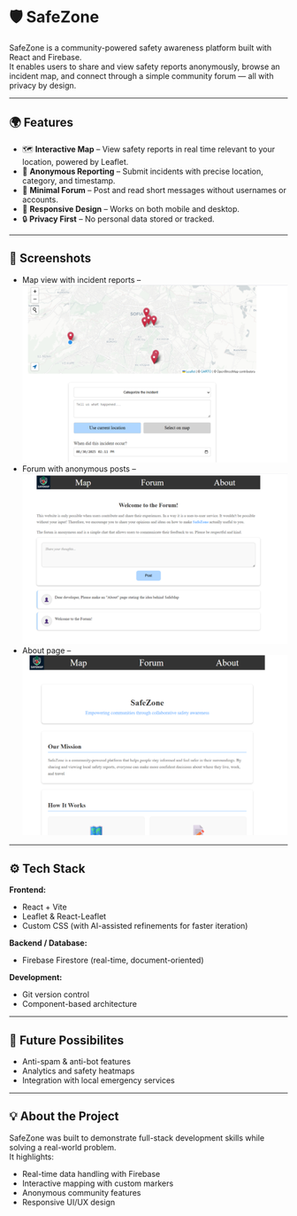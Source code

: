 # 🛡️ SafeZone

SafeZone is a community-powered safety awareness platform built with React and Firebase.  
It enables users to share and view safety reports anonymously, browse an incident map, and connect through a simple community forum — all with privacy by design.

---

## 🌍 Features

- 🗺 **Interactive Map** – View safety reports in real time relevant to your location, powered by Leaflet.  
- 📝 **Anonymous Reporting** – Submit incidents with precise location, category, and timestamp.  
- 💬 **Minimal Forum** – Post and read short messages without usernames or accounts.  
- 📱 **Responsive Design** – Works on both mobile and desktop.  
- 🔒 **Privacy First** – No personal data stored or tracked.  

---

## 📸 Screenshots

- Map view with incident reports – ![Map with report form](./docs/map.png) 
- Forum with anonymous posts – ![Forum with posts and Navigation bar](./docs/forum.png)
- About page – ![About page sneak peak](./docs/about.png)

---

## ⚙️ Tech Stack

**Frontend:**  
- React + Vite  
- Leaflet & React-Leaflet  
- Custom CSS (with AI-assisted refinements for faster iteration)  

**Backend / Database:**  
- Firebase Firestore (real-time, document-oriented)

**Development:**  
- Git version control  
- Component-based architecture  

---

## 🚀 Future Possibilites

- Anti-spam & anti-bot features  
- Analytics and safety heatmaps  
- Integration with local emergency services  

---

## 💡 About the Project

SafeZone was built to demonstrate full-stack development skills while solving a real-world problem.  
It highlights:
- Real-time data handling with Firebase  
- Interactive mapping with custom markers  
- Anonymous community features  
- Responsive UI/UX design
